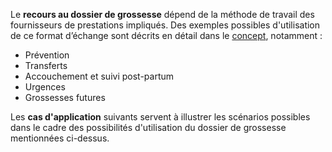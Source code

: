 Le **recours au dossier de grossesse** dépend de la méthode de travail des fournisseurs de prestations impliqués. Des exemples possibles d'utilisation de ce format d’échange sont décrits en détail dans le [concept](https://www.e-health-suisse.ch/upload/documents/eDossiergrossesse_Concept_fr.pdf), notamment :
* Prévention
* Transferts
* Accouchement et suivi post-partum
* Urgences
* Grossesses futures

Les **cas d'application** suivants servent à illustrer les scénarios possibles dans le cadre des possibilités d'utilisation du dossier de grossesse mentionnées ci-dessus.
